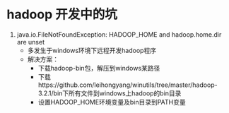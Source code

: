 # hadoop 开发中的坑

1. java.io.FileNotFoundException: HADOOP_HOME and hadoop.home.dir are unset
    * 多发生于windows环境下远程开发hadoop程序
    * 解决方案：
        * 下载hadoop-bin包，解压到windows某路径
        * 下载https://github.com/leihongyang/winutils/tree/master/hadoop-3.2.1/bin下所有文件到windows上hadoop的bin目录
        * 设置HADOOP_HOME环境变量及bin目录到PATH变量

